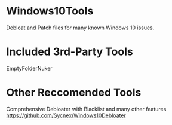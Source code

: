 # Windows10Tools
Debloat and Patch files for many known Windows 10 issues.

# Included 3rd-Party Tools

EmptyFolderNuker

# Other Reccomended Tools

Comprehensive Debloater with Blacklist and many other features
https://github.com/Sycnex/Windows10Debloater
